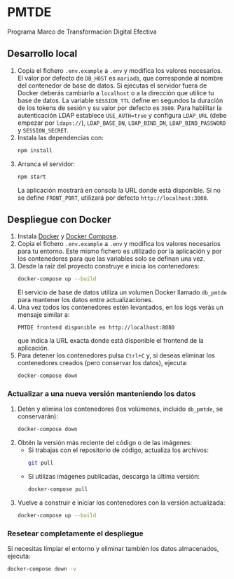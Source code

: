 # PMTDE

Programa Marco de Transformación Digital Efectiva

## Desarrollo local

1. Copia el fichero `.env.example` a `.env` y modifica los valores necesarios.
   El valor por defecto de `DB_HOST` es `mariadb`, que corresponde al nombre del
   contenedor de base de datos. Si ejecutas el servidor fuera de Docker deberás
   cambiarlo a `localhost` o a la dirección que utilice tu base de datos.
   La variable `SESSION_TTL` define en segundos la duración de los tokens de sesión y
   su valor por defecto es `3600`.
   Para habilitar la autenticación LDAP establece `USE_AUTH=true` y configura `LDAP_URL` (debe empezar por `ldaps://`), `LDAP_BASE_DN`, `LDAP_BIND_DN`, `LDAP_BIND_PASSWORD` y `SESSION_SECRET`.
2. Instala las dependencias con:
   ```bash
   npm install
   ```
3. Arranca el servidor:
   ```bash
   npm start
   ```
   La aplicación mostrará en consola la URL donde está disponible. Si no se define `FRONT_PORT`, utilizará por defecto `http://localhost:3000`.

## Despliegue con Docker

1. Instala [Docker](https://docs.docker.com/get-docker/) y [Docker Compose](https://docs.docker.com/compose/).
2. Copia el fichero `.env.example` a `.env` y modifica los valores necesarios para tu entorno. Este mismo fichero es utilizado por la aplicación y por los contenedores para que las variables solo se definan una vez.
3. Desde la raíz del proyecto construye e inicia los contenedores:
   ```bash
   docker-compose up --build
   ```
   El servicio de base de datos utiliza un volumen Docker llamado `db_pmtde` para mantener los datos entre actualizaciones.
4. Una vez todos los contenedores estén levantados, en los logs verás un mensaje similar a:
   ```
   PMTDE frontend disponible en http://localhost:8080
   ```
   que indica la URL exacta donde está disponible el frontend de la aplicación.
5. Para detener los contenedores pulsa `Ctrl+C` y, si deseas eliminar los contenedores creados (pero conservar los datos), ejecuta:
   ```bash
   docker-compose down
   ```

### Actualizar a una nueva versión manteniendo los datos

1. Detén y elimina los contenedores (los volúmenes, incluido `db_pmtde`, se conservarán):
   ```bash
   docker-compose down
   ```
2. Obtén la versión más reciente del código o de las imágenes:
   - Si trabajas con el repositorio de código, actualiza los archivos:
     ```bash
     git pull
     ```
   - Si utilizas imágenes publicadas, descarga la última versión:
     ```bash
     docker-compose pull
     ```
3. Vuelve a construir e iniciar los contenedores con la versión actualizada:
   ```bash
   docker-compose up --build
   ```

### Resetear completamente el despliegue

Si necesitas limpiar el entorno y eliminar también los datos almacenados, ejecuta:

```bash
docker-compose down -v
```
